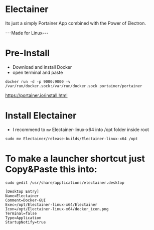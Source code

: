 # Electainer
Its just a simply Portainer App combined with the Power of Electron.

---Made for Linux---

# Pre-Install
- Download and install Docker
- open terminal and paste 

`docker run -d -p 9000:9000 -v /var/run/docker.sock:/var/run/docker.sock portainer/portainer`

https://portainer.io/install.html

# Install Electainer

- I recommend to `mv` Electainer-linux-x64 into /opt folder inside root

`sudo mv Electainer/release-builds/Electainer-linux-x64 /opt`



# To make a launcher shortcut just Copy&Paste this into:

`sudo gedit /usr/share/applications/electainer.desktop`

```
[Desktop Entry]
Name=Electainer
Comment=Docker-GUI
Exec=/opt/Electainer-linux-x64/Electainer
Icon=/opt/Electainer-linux-x64/docker_icon.png
Terminal=false
Type=Application
StartupNotify=true
```

